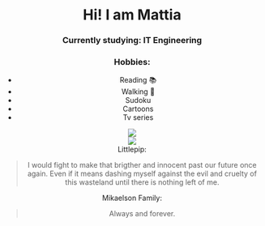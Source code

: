<div align="center">
  <h1> Hi! I am Mattia </h1>
  <h3> Currently studying: IT Engineering </h3>

### Hobbies:
  * Reading :books:
  * Walking :walking:
  * Sudoku
  * Cartoons
  * Tv series

  <img src="https://github-readme-stats.vercel.app/api?username=fiordiconio&show_icons=true&show_owner=true&line_height=27&count_private=true&include_all_commits=true&title_color=bdddff&text_color=1cd6ff&icon_color=ef8539&bg_color=031a1f"></img>
   </br>
  <a href="https://www.deviantart.com/argodaemon/art/Heroes-Will-Rise-584487754"><img src="animation.gif"></img></a>
  </br>
  Littlepip:
  > I would fight to make that brigther and innocent past our future once again. Even if it means dashing myself against the evil and cruelty of this wasteland until there is nothing left of me.

  Mikaelson Family:
  > Always and forever.
  </br>
